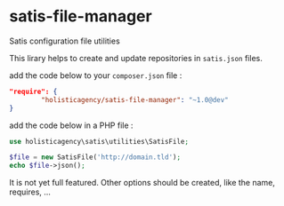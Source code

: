 # satis-file-manager
Satis configuration file utilities

This lirary helps to create and update repositories in `satis.json` files.

add the code below to your `composer.json` file :
```json
"require": {
        "holisticagency/satis-file-manager": "~1.0@dev"
}
`````

add the code below in a PHP file :
```php
use holisticagency\satis\utilities\SatisFile;

$file = new SatisFile('http://domain.tld');
echo $file->json();
```

It is not yet full featured. Other options should be created, like the name, requires, ...
